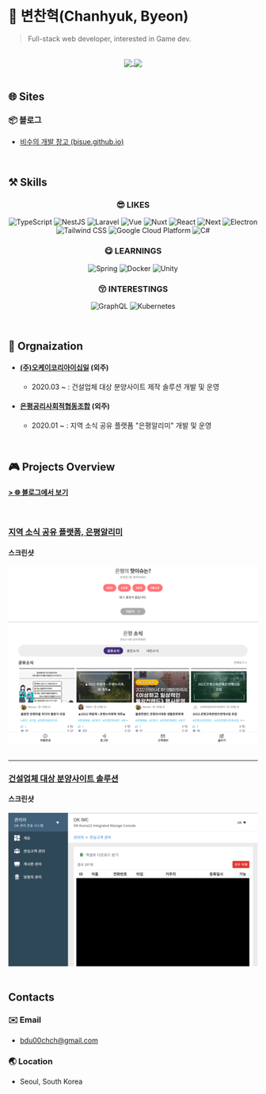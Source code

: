 # :dog: 변찬혁(Chanhyuk, Byeon)

> Full-stack web developer, interested in Game dev.

 </br>

<div align="center">
    <a href="https://github.com/Bisue">
        <!-- <img height=200 align="center" src="https://github-readme-stats-selfhosted.vercel.app/api/?username=bisue&locale=kr&theme=dark&show_icons=true&count_private=true&rank_icon=github&include_all_commits=true&custom_title=변찬혁(Chanhyuk Byeon)의 깃허브 통계&bg_color=60,8b5cf6,7768f9,6372fa,4f7bf9,3b82f6&title_color=fff&text_color=fff" /> -->
        <img height=200 align="center" src="https://github-readme-stats-selfhosted.vercel.app/api/?username=bisue&locale=kr&theme=dark&show_icons=true&count_private=true&rank_icon=github&include_all_commits=true&card_width=440&custom_title=변찬혁(Chanhyuk+Byeon)의+깃허브+통계&bg_color=60,065f46,00666b,00699f,0065cd,1d4ed8&title_color=fff&text_color=fff" />
    </a>
    <a href="https://github.com/Bisue">
        <img height=200 align="center" src="https://github-readme-stats-selfhosted.vercel.app/api/top-langs/?username=bisue&hide=C%2B%2B,C,PHP,JavaScript,SCSS&langs_count=5&layout=compact&theme=dark&locale=kr&card_width=280&custom_title=가장+많이+사용한+언어&bg_color=60,1d4ed8,0065cd,00699f,00666b,065f46&title_color=fff&text_color=fff" />
    </a>

<!-- ![Github Stats](https://github-readme-stats.vercel.app/api/?username=bisue&locale=kr&theme=dark&show_icons=true&count_private=true) -->
<!-- ![Used Languages](https://github-readme-stats.vercel.app/api/top-langs/?username=bisue&hide=C%2B%2B,C&langs_count=5&layout=compact&theme=dark&locale=kr) -->
<!-- ![Used Languages](https://github-readme-stats.vercel.app/api/top-langs/?username=bisue&hide=C%2B%2B,C&layout=donut-vertical&theme=dark&locale=kr) -->

</div>

<br/>

## :globe_with_meridians: Sites

### :package: 블로그

- [비수의 개발 창고 (bisue.github.io)](https://bisue.github.io)  
  <!-- - [Repository](https://github.com/Bisue/bisue.github.io) -->

<br/>

## :hammer_and_pick: Skills

<!--
![기술](https://img.shields.io/badge/분류-기술-색상?style=for-the-badge&logo=로고&logoColor=white)

LOGO: https://simpleicons.org/?q=google
-->

<div align="center">

### :sunglasses: LIKES

![TypeScript](https://img.shields.io/badge/Language-Typescript-3178C6?style=for-the-badge&logo=Typescript&logoColor=white)
![NestJS](https://img.shields.io/badge/Backend-NestJS-E0234E?style=for-the-badge&logo=NestJS&logoColor=white)
![Laravel](https://img.shields.io/badge/Backend-Laravel-FF2D20?style=for-the-badge&logo=Laravel&logoColor=white)
![Vue](https://img.shields.io/badge/Frontend-Vue-4FC08D?style=for-the-badge&logo=Vue.js&logoColor=white)
![Nuxt](https://img.shields.io/badge/Frontend-Nuxt-00DC82?style=for-the-badge&logo=Nuxt.js&logoColor=white)
![React](https://img.shields.io/badge/Frontend-React-0088CC?style=for-the-badge&logo=React&logoColor=white)
![Next](https://img.shields.io/badge/Frontend-Next-000000?style=for-the-badge&logo=Next.js&logoColor=white)
![Electron](https://img.shields.io/badge/Desktop-Electron-47848F?style=for-the-badge&logo=Electron&logoColor=white)
![Tailwind CSS](https://img.shields.io/badge/Frontend-Tailwind%20CSS-38B2AC?style=for-the-badge&logo=Tailwind%20CSS&logoColor=white)
![Google Cloud Platform](https://img.shields.io/badge/Cloud-GCP-4285F4?style=for-the-badge&logo=Google&logoColor=white)
![C#](https://img.shields.io/badge/.NET-C%23-239120?style=for-the-badge&logo=C%20Sharp&logoColor=white)
<!-- ![Bootstrap](https://img.shields.io/badge/Frontend-Bootstrap-7952B3?style=for-the-badge&logo=Bootstrap&logoColor=white) -->
<!-- ![Express](https://img.shields.io/badge/Backend-Express-000000?style=for-the-badge&logo=Express&logoColor=white) -->

### :yum: LEARNINGS

![Spring](https://img.shields.io/badge/Backend-Spring-6DB33F?style=for-the-badge&logo=Spring&logoColor=white)
![Docker](https://img.shields.io/badge/Container-Docker-2496ED?style=for-the-badge&logo=Docker&logoColor=white)
![Unity](https://img.shields.io/badge/Game%20Dev-Unity-000000?style=for-the-badge&logo=Unity&logoColor=white)

### :kissing_closed_eyes: INTERESTINGS

![GraphQL](https://img.shields.io/badge/API-GraphQL-E10098?style=for-the-badge&logo=GraphQL&logoColor=white)
![Kubernetes](https://img.shields.io/badge/Container-Kubernetes-326CE5?style=for-the-badge&logo=Kubernetes&logoColor=white)

</div>

<br/>

## 	:department_store: Orgnaization

- #### [(주)오케이코리아이십일](https://github.com/okkorea21) (외주)
  - 2020.03 ~ : 건설업체 대상 분양사이트 제작 솔루션 개발 및 운영

- #### [은평공리사회적협동조합](https://github.com/epalimi) (외주)
  - 2020.01 ~ : 지역 소식 공유 플랫폼 "은평알리미" 개발 및 운영

<br/>

## :video_game: Projects Overview

#### [> :globe_with_meridians: 블로그에서 보기](https://bisue.github.io/projects)

<br/>

### [지역 소식 공유 플랫폼, 은평알리미](https://bisue.github.io/projects/outsourcing/epalimi)  

#### 스크린샷

<div align="center">
    <img alt="은평알리미" src="./images/epalimi.png"/>
</div>

<br/>

---

### [건설업체 대상 분양사이트 솔루션](https://bisue.github.io/projects/outsourcing/laravel-wrapper)

#### 스크린샷

<div align="center">
    <img alt="건설업체 대상 분양사이트 솔루션" src="./images/laravelwrapper.png"/>
</div>

<br/>

## Contacts

### :envelope: Email

- bdu00chch@gmail.com

### :earth_asia: Location

- Seoul, South Korea
